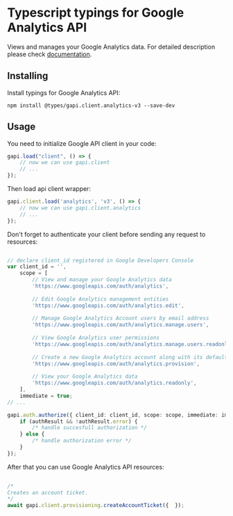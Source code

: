 # Typescript typings for Google Analytics API
Views and manages your Google Analytics data.
For detailed description please check [documentation](https://developers.google.com/analytics/).

## Installing

Install typings for Google Analytics API:
```
npm install @types/gapi.client.analytics-v3 --save-dev
```

## Usage

You need to initialize Google API client in your code:
```typescript
gapi.load("client", () => { 
    // now we can use gapi.client
    // ... 
});
```

Then load api client wrapper:
```typescript
gapi.client.load('analytics', 'v3', () => {
    // now we can use gapi.client.analytics
    // ... 
});
```

Don't forget to authenticate your client before sending any request to resources:
```typescript

// declare client_id registered in Google Developers Console
var client_id = '',
    scope = [     
        // View and manage your Google Analytics data
        'https://www.googleapis.com/auth/analytics',
    
        // Edit Google Analytics management entities
        'https://www.googleapis.com/auth/analytics.edit',
    
        // Manage Google Analytics Account users by email address
        'https://www.googleapis.com/auth/analytics.manage.users',
    
        // View Google Analytics user permissions
        'https://www.googleapis.com/auth/analytics.manage.users.readonly',
    
        // Create a new Google Analytics account along with its default property and view
        'https://www.googleapis.com/auth/analytics.provision',
    
        // View your Google Analytics data
        'https://www.googleapis.com/auth/analytics.readonly',
    ],
    immediate = true;
// ...

gapi.auth.authorize({ client_id: client_id, scope: scope, immediate: immediate }, authResult => {
    if (authResult && !authResult.error) {
        /* handle succesfull authorization */
    } else {
        /* handle authorization error */
    }
});            
```

After that you can use Google Analytics API resources:

```typescript 
    
/* 
Creates an account ticket.  
*/
await gapi.client.provisioning.createAccountTicket({  });
```